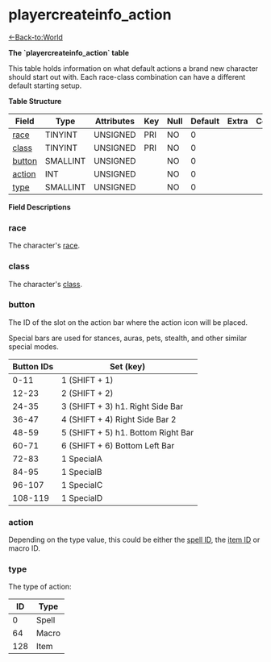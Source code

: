 # playercreateinfo\_action

[<-Back-to:World](database-world)

**The \`playercreateinfo_action\` table**

This table holds information on what default actions a brand new character should start out with. Each race-class combination can have a different default starting setup.

**Table Structure**

| Field       | Type     | Attributes | Key | Null | Default | Extra | Comment |
| ----------- | -------- | ---------- | --- | ---- | ------- | ----- | ------- |
| [race][1]   | TINYINT  | UNSIGNED   | PRI | NO   | 0       |       |         |
| [class][2]  | TINYINT  | UNSIGNED   | PRI | NO   | 0       |       |         |
| [button][3] | SMALLINT | UNSIGNED   |     | NO   | 0       |       |         |
| [action][4] | INT      | UNSIGNED   |     | NO   | 0       |       |         |
| [type][5]   | SMALLINT | UNSIGNED   |     | NO   | 0       |       |         |

[1]: #race
[2]: #class
[3]: #button
[4]: #action
[5]: #type

**Field Descriptions**

### race

The character's [race](chrraces).

### class

The character's [class](chrclasses).

### button

The ID of the slot on the action bar where the action icon will be placed.

Special bars are used for stances, auras, pets, stealth, and other similar special modes.

| Button IDs | Set (key)                          |
| ---------- | ---------------------------------- |
| 0-11       | 1 (SHIFT + 1)                      |
| 12-23      | 2 (SHIFT + 2)                      |
| 24-35      | 3 (SHIFT + 3) h1. Right Side Bar   |
| 36-47      | 4 (SHIFT + 4) Right Side Bar 2     |
| 48-59      | 5 (SHIFT + 5) h1. Bottom Right Bar |
| 60-71      | 6 (SHIFT + 6) Bottom Left Bar      |
| 72-83      | 1 SpecialA                         |
| 84-95      | 1 SpecialB                         |
| 96-107     | 1 SpecialC                         |
| 108-119    | 1 SpecialD                         |

### action

Depending on the type value, this could be either the [spell ID](spell#id), the [item ID](item-template#entry) or macro ID.

### type

The type of action:

| ID  | Type  |
| --- | ----- |
| 0   | Spell |
| 64  | Macro |
| 128 | Item  |

